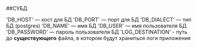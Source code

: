 ##СУБД

'DB_HOST' — хост для БД
'DB_PORT' — порт для БД
'DB_DIALECT' — тип БД (postgres)
'DB_NAME' — имя БД
'DB_USER' — имя пользователя БД
'DB_PASSWORD' — пароль пользователя БД
'LOG_DESTINATION' - путь до **существующего** файла, в котором будут храниться логи приложения